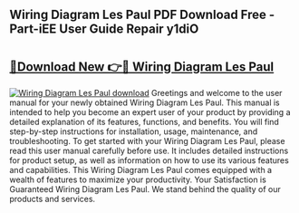 ## Wiring Diagram Les Paul PDF Download Free - Part-iEE User Guide Repair y1diO

# <h2><a href="http://dfibvy.blite.top/?on=Wiring+Diagram+Les+Paul">🔗Download New 👉🔴 Wiring Diagram Les Paul</a></h2>

[![Wiring Diagram Les Paul download](https://i.imgur.com/lujVjoI.png)](http://dfibvy.blite.top/?on=Wiring+Diagram+Les+Paul)
Greetings and welcome to the user manual for your newly obtained Wiring Diagram Les Paul. This manual is intended to help you become an expert user of your product by providing a detailed explanation of its features, functions, and benefits. You will find step-by-step instructions for installation, usage, maintenance, and troubleshooting. To get started with your Wiring Diagram Les Paul, please read this user manual carefully before use. It includes detailed instructions for product setup, as well as information on how to use its various features and capabilities. This Wiring Diagram Les Paul comes equipped with a wealth of features to maximize your productivity. Your Satisfaction is Guaranteed Wiring Diagram Les Paul. We stand behind the quality of our products and services.
